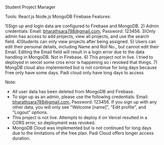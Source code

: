 Student Project Manager


Tools:
React.js
Node.js
MongoDB
Firebase
Features:


1)Sign up and login data are configured to Firebase and MongoDB.
2) Admin credentials: Email: bharathsara788@gmail.com, Password: 123456.
3)Only admin has access to add projects, view all projects, and use the search field.
4)Students can only view projects after being assigned.
5) Users can edit their personal details, including Name and Roll No., but cannot edit their Email. Editing the Email field will result in a login error due to the data handling in MongoDB. Not in Firebase.
6) This project not in live. I tried to deployed in vercel some cros error is happening so i revoked that things.
7) MongDB cloud also implemented but is not continue for long days because Free only have some days. Padi cloud only have long days to access

Note:
* All user data has been deleted from MongoDB and Firebase.
* To sign up as an admin, please use the following credentials: Email: bharathsara788@gmail.com, Password: 123456. If you sign up with any other data, you will only see "Welcome [name]", "Edit profile", and "Logout" options.
* This project is not live. Attempts to deploy it on Vercel resulted in a CORS error, so deployment was revoked.
* MongoDB Cloud was implemented but is not continued for long days due to the limitations of the free plan. Padi Cloud offers longer access duration.

